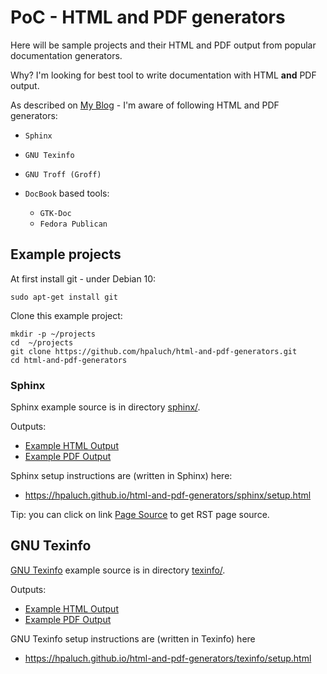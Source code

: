 # PoC - HTML and PDF generators

Here will be sample projects and their HTML and PDF output
from popular documentation generators.

Why? I'm looking for best tool to write documentation with
HTML **and** PDF output.

As described on [My Blog](https://hpaluch.github.io/2020/12/28/html-and-pdf-generators.html) - I'm aware of following HTML and PDF generators:

* `Sphinx`
* `GNU Texinfo`
* `GNU Troff (Groff)`
* `DocBook` based tools:

  - `GTK-Doc`
  - `Fedora Publican`

## Example projects

At first install git - under Debian 10:

```shell
sudo apt-get install git
```

Clone this example project:

```shell
mkdir -p ~/projects
cd  ~/projects
git clone https://github.com/hpaluch/html-and-pdf-generators.git
cd html-and-pdf-generators
```

### Sphinx

Sphinx example source is in directory [sphinx/](https://github.com/hpaluch/html-and-pdf-generators/tree/master/sphinx).

Outputs:
- [Example HTML Output](https://hpaluch.github.io/html-and-pdf-generators/sphinx/)
- [Example PDF Output](https://hpaluch.github.io/html-and-pdf-generators/SphinxPoC.pdf)

Sphinx setup instructions are (written in Sphinx) here:

* https://hpaluch.github.io/html-and-pdf-generators/sphinx/setup.html

Tip: you can click on link [Page Source](https://hpaluch.github.io/html-and-pdf-generators/sphinx/_sources/setup.rst.txt) to get RST page source.

## GNU Texinfo

[GNU Texinfo](https://www.gnu.org/software/texinfo/manual/texinfo/) example source is in directory [texinfo/](https://github.com/hpaluch/html-and-pdf-generators/tree/master/texinfo).

Outputs:
- [Example HTML Output](https://hpaluch.github.io/html-and-pdf-generators/TexinfoPoC/)
- [Example PDF Output](https://hpaluch.github.io/html-and-pdf-generators/TexinfoPoC.pdf)

GNU Texinfo setup instructions are (written in Texinfo) here

* https://hpaluch.github.io/html-and-pdf-generators/texinfo/setup.html





